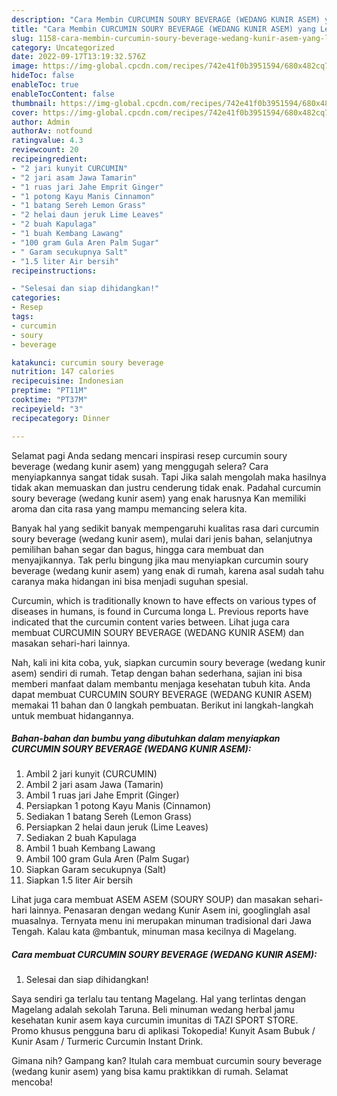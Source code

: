 ```yaml
---
description: "Cara Membin CURCUMIN SOURY BEVERAGE (WEDANG KUNIR ASEM) yang Lezat Sekali"
title: "Cara Membin CURCUMIN SOURY BEVERAGE (WEDANG KUNIR ASEM) yang Lezat Sekali"
slug: 1158-cara-membin-curcumin-soury-beverage-wedang-kunir-asem-yang-lezat-sekali
category: Uncategorized
date: 2022-09-17T13:19:32.576Z
image: https://img-global.cpcdn.com/recipes/742e41f0b3951594/680x482cq70/curcumin-soury-beverage-wedang-kunir-asem-foto-resep-utama.jpg
hideToc: false
enableToc: true
enableTocContent: false
thumbnail: https://img-global.cpcdn.com/recipes/742e41f0b3951594/680x482cq70/curcumin-soury-beverage-wedang-kunir-asem-foto-resep-utama.jpg
cover: https://img-global.cpcdn.com/recipes/742e41f0b3951594/680x482cq70/curcumin-soury-beverage-wedang-kunir-asem-foto-resep-utama.jpg
author: Admin
authorAv: notfound
ratingvalue: 4.3
reviewcount: 20
recipeingredient:
- "2 jari kunyit CURCUMIN"
- "2 jari asam Jawa Tamarin"
- "1 ruas jari Jahe Emprit Ginger"
- "1 potong Kayu Manis Cinnamon"
- "1 batang Sereh Lemon Grass"
- "2 helai daun jeruk Lime Leaves"
- "2 buah Kapulaga"
- "1 buah Kembang Lawang"
- "100 gram Gula Aren Palm Sugar"
- " Garam secukupnya Salt"
- "1.5 liter Air bersih"
recipeinstructions:

- "Selesai dan siap dihidangkan!"
categories:
- Resep
tags:
- curcumin
- soury
- beverage

katakunci: curcumin soury beverage 
nutrition: 147 calories
recipecuisine: Indonesian
preptime: "PT11M"
cooktime: "PT37M"
recipeyield: "3"
recipecategory: Dinner

---
```



Selamat pagi Anda sedang mencari inspirasi resep curcumin soury beverage (wedang kunir asem) yang menggugah selera? Cara menyiapkannya sangat tidak susah. Tapi Jika salah mengolah maka hasilnya tidak akan memuaskan dan justru cenderung tidak enak. Padahal curcumin soury beverage (wedang kunir asem) yang enak harusnya Kan memiliki aroma dan cita rasa yang mampu memancing selera kita.


Banyak hal yang sedikit banyak mempengaruhi kualitas rasa dari curcumin soury beverage (wedang kunir asem), mulai dari jenis bahan, selanjutnya pemilihan bahan segar dan bagus, hingga cara membuat dan menyajikannya. Tak perlu bingung jika mau menyiapkan curcumin soury beverage (wedang kunir asem) yang enak di rumah, karena asal sudah tahu caranya maka hidangan ini bisa menjadi suguhan spesial.

Curcumin, which is traditionally known to have effects on various types of diseases in humans, is found in Curcuma longa L. Previous reports have indicated that the curcumin content varies between. Lihat juga cara membuat CURCUMIN SOURY BEVERAGE (WEDANG KUNIR ASEM) dan masakan sehari-hari lainnya.


Nah, kali ini kita coba, yuk, siapkan curcumin soury beverage (wedang kunir asem) sendiri di rumah. Tetap dengan bahan sederhana, sajian ini bisa memberi manfaat dalam membantu menjaga kesehatan tubuh kita. Anda dapat membuat CURCUMIN SOURY BEVERAGE (WEDANG KUNIR ASEM) memakai 11 bahan dan 0 langkah pembuatan. Berikut ini langkah-langkah untuk membuat hidangannya.

<!--inarticleads1-->

##### Bahan-bahan dan bumbu yang dibutuhkan dalam menyiapkan CURCUMIN SOURY BEVERAGE (WEDANG KUNIR ASEM):

1. Ambil 2 jari kunyit (CURCUMIN)
1. Ambil 2 jari asam Jawa (Tamarin)
1. Ambil 1 ruas jari Jahe Emprit (Ginger)
1. Persiapkan 1 potong Kayu Manis (Cinnamon)
1. Sediakan 1 batang Sereh (Lemon Grass)
1. Persiapkan 2 helai daun jeruk (Lime Leaves)
1. Sediakan 2 buah Kapulaga
1. Ambil 1 buah Kembang Lawang
1. Ambil 100 gram Gula Aren (Palm Sugar)
1. Siapkan  Garam secukupnya (Salt)
1. Siapkan 1.5 liter Air bersih


Lihat juga cara membuat ASEM ASEM (SOURY SOUP) dan masakan sehari-hari lainnya. Penasaran dengan wedang Kunir Asem ini, googlinglah asal muasalnya. Ternyata menu ini merupakan minuman tradisional dari Jawa Tengah. Kalau kata @mbantuk, minuman masa kecilnya di Magelang. 

<!--inarticleads2-->

##### Cara membuat CURCUMIN SOURY BEVERAGE (WEDANG KUNIR ASEM):


1. Selesai dan siap dihidangkan!

Saya sendiri ga terlalu tau tentang Magelang. Hal yang terlintas dengan Magelang adalah sekolah Taruna. Beli minuman wedang herbal jamu kesehatan kunir asem kaya curcumin imunitas di TAZI SPORT STORE. Promo khusus pengguna baru di aplikasi Tokopedia! Kunyit Asam Bubuk / Kunir Asam / Turmeric Curcumin Instant Drink. 

Gimana nih? Gampang kan? Itulah cara membuat curcumin soury beverage (wedang kunir asem) yang bisa kamu praktikkan di rumah. Selamat mencoba!
